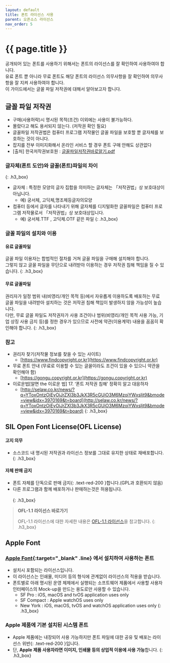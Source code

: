 ```yaml
---
layout: default
title: 폰트 라이선스 사용
parent: 오픈소스 라이선스
nav_order: 5
---
```

# {{ page.title }}
<div class="summary">
공개되어 있는 폰트를 사용하기 위해서는 폰트의 라이선스를 잘 확인하여 사용하여야 합니다.<br>
유료 폰트 뿐 아니라 무료 폰트도 해당 폰트의 라이선스 의무사항을 잘 확인하여 의무사항을 잘 지켜 사용하여야 합니다.<br>
이 가이드에서는 글꼴 파일 저작권에 대해서 알아보고자 합니다.<br>

</div>

## 글꼴 파일 저작권

- 구매(사용허락)시 명시된 목적(조건) 이외에는 사용이 불가능하다. 
- 몰랐다고 해도 용서되지 않는다. (저작권 확인 필요)
- 글꼴파일 저작권법은 컴퓨터 프로그램 저작물인 글꼴 파일을 보호할 뿐 글자체를 보호하는 것이 아니다. 
- 잡지를 전부 이미지화해서 온라인 서비스 할 경우 폰트 구매 안해도 상관없다
- [출처] 한국저작권보호원 : [글꼴파일저작권바로알기.pdf](https://wiki.daumkakao.com/download/attachments/521455223/%E1%84%80%E1%85%B3%E1%86%AF%E1%84%81%E1%85%A9%E1%86%AF%E1%84%91%E1%85%A1%E1%84%8B%E1%85%B5%E1%86%AF%E1%84%8C%E1%85%A5%E1%84%8C%E1%85%A1%E1%86%A8%E1%84%80%E1%85%AF%E1%86%AB%E1%84%87%E1%85%A1%E1%84%85%E1%85%A9%E1%84%8B%E1%85%A1%E1%86%AF%E1%84%80%E1%85%B5.pdf?version=1&modificationDate=1608275702000&api=v2)


### 글자체(폰트 도안)와 글꼴(폰트)파일의 차이
{: .h3_box}
- 글자체 : 특정한 모양의 글자 집합을 의미하는 글자체는 「저작권법」상 보호대상이 아닙니다.
  - 예) 궁서체, 고딕체,명조체등글자의모양
- 컴퓨터 등에서 글자를 나타내기 위해 글자체를 디지털화한 글꼴파일은 컴퓨터 프로그램 저작물로서 「저작권법」상 보호대상입니다. 
  - 예) 궁서체.TTF , 고딕체.OTF 같은 파일
{: .h3_box}
  
### 글꼴 파일의 설치와 이용
#### 유료 글꼴파일
글꼴 파일 이용자는 합법적인 절차를 거쳐 글꼴 파일을 구매해 설치해야 합니다.<br>
그렇지 않고 글꼴 파일을 무단으로 내려받아 이용하는 경우 저작권 침해 책임을 질 수 있습니다.
{: .h3_box}

#### 무료 글꼴파일
권리자가 일정 범위 내(비영리/개인 목적 등)에서 자유롭게 이용하도록 배포하는 무료 글꼴 파일을 내려받아 설치하는 것은 저작권 침해 책임이 발생하지 않을 가능성이 높습니다.<br>
다만, 무료 글꼴 파일도 저작권자가 사용 조건이나 범위(비영리/개인 목적 사용 가능, 기업 상징 사용 금지 등)를 정한 경우가 있으므로 사전에 약관(이용계약) 내용을 꼼꼼히 확인해야 합니다.
{: .h3_box}

### 참고
- 권리자 찾기(저작물 정보를 찾을 수 있는 사이트)
  - [https://www.findcopyright.or.kr](https://www.findcopyright.or.kr)
- 무료 폰트 안내 (무료로 이용할 수 있는 글꼴이라도 조건이 있을 수 있으니 약관을 확인해야 함)
  - [https://gongu.copyright.or.kr](https://gongu.copyright.or.kr)
- 이로운법[알면 the 이로운 법] 17. ‘폰트 저작권 침해’ 정확히 알고 대응하자
  - [http://selaw.co.kr/news/?q=YToxOntzOjEyOiJrZXl3b3JkX3R5cGUiO3M6MzoiYWxsIjt9&bmode=view&idx=3970169&t=board](http://selaw.co.kr/news/?q=YToxOntzOjEyOiJrZXl3b3JkX3R5cGUiO3M6MzoiYWxsIjt9&bmode=view&idx=3970169&t=board)
{: .h3_box}

## SIL Open Font License(OFL License)
#### 고지 의무
- 소스코드 내 명시된 저작권과 라이선스 정보를 그대로 유지한 상태로 재배포합니다.<br>
{: .h3_box}

#### 자체 판매 금지
- <span>폰트 자체를 단독으로 판매 금지</span>{: .text-red-200 }합니다.(GPL과 호환되지 않음)
- 다른 프로그램과 함께 배포하거나 판매하는것은 허용됩니다.<br><br>
{: .h3_box}

>  **OFL-1.1 라이선스 바로가기**
>
>  OFL-1.1 라이선스에 대한 자세한 내용은 [OFL-1.1 라이선스](/docs/license/licenselst/OFL-1.1/)을 참고합니다.
{: .h3_box}


## Apple Font
### [Apple Font](https://developer.apple.com/fonts/){:target="_blank" .line} 에서 설치하여 사용하는 폰트
- 설치시 포함되는 라이선스입니다.
- 이 라이선스는 인쇄물, 미디어 등의 형식에 관계없이 라이선스의 적용을 받습니다.
- 폰트별로 아래 명시된 운영 체제에서 실행되는 소프트웨어 제품에서 사용할 사용자 인터페이스의 Mock-up을 만드는 용도로만 사용할 수 있습니다.
  - SF Pro : iOS, macOS and tvOS application uses only
  - SF Compact : Apple watchOS uses only
  - New York : iOS, macOS, tvOS and watchOS application uses only
{: .h3_box}

### Apple 제품에 기본 설치된 시스템 폰트
  - Apple 제품에는 내장되어 사용 가능하지만 <span>폰트 파일에 대한 공유 및 배포는 라이선스 위반</span>{: .text-red-200 }입니다.
  - 단, <strong>Apple 제품 사용자라면 이미지, 인쇄물 등의 상업적 이용에 사용 가능</strong>합니다.
{: .h3_box}
